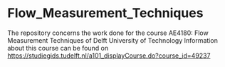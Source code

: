 # Flow_Measurement_Techniques
The repository concerns the work done for the course AE4180: Flow Measurement Techniques of Delft University of Technology 
Information about this course can be found on https://studiegids.tudelft.nl/a101_displayCourse.do?course_id=49237
